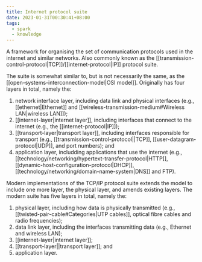 ```yaml
---
title: Internet protocol suite
date: 2023-01-31T00:30:41+08:00
tags:
  - spark
  - knowledge
---
```


A framework for organising the set of communication protocols used in the internet and similar networks. Also commonly known as the [[transmission-control-protocol|TCP]]/[[internet-protocol|IP]] protocol suite.

The suite is somewhat similar to, but is not necessarily the same, as the [[open-systems-interconnection-model|OSI model]]. Originally has four layers in total, namely the:
1. network interface layer, including data link and physical interfaces (e.g., [[ethernet|Ethernet]] and [[wireless-transmission-medium#Wireless LAN|wireless LAN]]);
2. [[internet-layer|internet layer]], including interfaces that connect to the internet (e.g., the [[internet-protocol|IP]]);
3. [[transport-layer|transport layer]], including interfaces responsible for transport (e.g., [[transmission-control-protocol||TCP]], [[user-datagram-protocol|UDP]], and port numbers); and
4. application layer, includding applications that use the internet (e.g., [[technology/networking/hypertext-transfer-protocol|HTTP]], [[dynamic-host-configuration-protocol|DHCP]], [[technology/networking/domain-name-system|DNS]] and FTP).

Modern implementations of the TCP/IP protocol suite extends the model to include one more layer, the physical layer, and amends existing layers. The modern suite has five layers in total, namely the:
1. physical layer, including how data is physically transmitted (e.g., [[twisted-pair-cable#Categories|UTP cables]], optical fibre cables and radio frequencies);
2. data link layer, including the interfaces transmitting data (e.g., Ethernet and wireless LAN);
3. [[internet-layer|internet layer]];
4. [[transport-layer||transport layer]]; and
5. application layer.